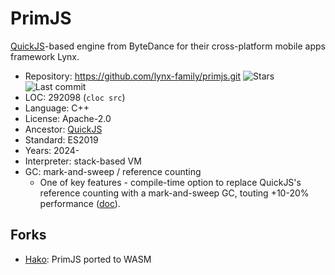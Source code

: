 # PrimJS

[QuickJS](quickjs.md)-based engine from ByteDance for their cross-platform mobile apps framework Lynx.

* Repository:  https://github.com/lynx-family/primjs.git <span class="shields"><img src="https://img.shields.io/github/stars/lynx-family/primjs?label=&style=flat-square" alt="Stars" title="Stars"><img src="https://img.shields.io/github/last-commit/lynx-family/primjs?label=&style=flat-square" alt="Last commit" title="Last commit"></span>
* LOC:         292098 (`cloc src`)
* Language:    C++
* License:     Apache-2.0
* Ancestor:    [QuickJS](quickjs.md)
* Standard:    ES2019
* Years:       2024-
* Interpreter: stack-based VM
* GC:          mark-and-sweep / reference counting
  * One of key features - compile-time option to replace QuickJS's reference counting with a mark-and-sweep GC, touting +10-20% performance ([doc](https://github.com/lynx-family/primjs/blob/develop/docs/gc.md)).

## Forks

* [Hako](hako.md): PrimJS ported to WASM
